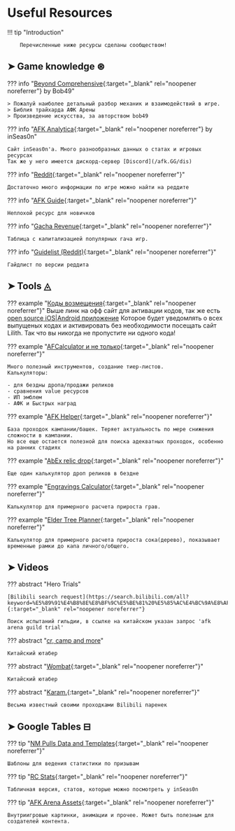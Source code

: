 # Useful Resources

!!! tip "Introduction"

        Перечисленные ниже ресурсы сделаны сообществом!

## ➤ Game knowledge ⊛

??? info "[Beyond Comprehensive](https://docs.google.com/document/d/1anFewmc_96HU6_mfVsfYniNmRPInNZY7RNMKxW3Kjnw/edit#){:target="_blank" rel="noopener noreferrer"} by Bob49"

    > Пожалуй наиболее детальный разбор механик и взаимодействий в игре.
    > Библия трайхарда АФК Арены  
    > Произведение искусства, за авторством bob49

??? info "[AFK Analytica](https://www.afkanalytica.com/home){:target="_blank" rel="noopener noreferrer"} by inSeas0n"

    Сайт inSeas0n'a. Много разнообразных данных о статах и игровых ресурсах  
    Так же у него имеется дискорд-сервер [Discord](/afk.GG/dis)

??? info "[Reddit](https://www.reddit.com/r/afkarena){:target="_blank" rel="noopener noreferrer"}"

    Достаточно много информации по игре можно найти на реддите

??? info "[AFK Guide](https://afk.guide/){:target="_blank" rel="noopener noreferrer"}"

    Неплохой ресурс для новичков

??? info "[Gacha Revenue](https://docs.google.com/spreadsheets/d/13plqhSBip9VNHW98IC1fGwPPY7-_qAi-nOQofdBvENA/edit#gid=1333208165){:target="_blank" rel="noopener noreferrer"}"

    Таблица с капитализацией популярных гача игр.

??? info "[Guidelist (Reddit)](https://docs.google.com/spreadsheets/d/e/2PACX-1vT6SZiRrnf2JlvJE4pyHA4DyZVrm9dl0OFm2nNXsQIwwGmfbE6ILbmiY9Fdnb373vLdUYsmTRme4n3K/pubhtml?gid=0&single=true){:target="_blank" rel="noopener noreferrer"}"

    Гайдлист по версии реддита

## ➤ Tools ◬

??? example "[Коды возмещения](https://cdkey.lilith.com/afk-global){:target="_blank" rel="noopener noreferrer"}"
    Выше линк на офф сайт для активации кодов, так же есть [open source iOS|Android приложение](https://afkredeem.com/)
    Которое будет уведомлять о всех выпущеных кодах и активировать без необходимости посещать сайт Lilith. Так что вы никогда не пропустите ни одного кода!

??? example "[AFCalculator и не только](https://afkalc.com/){:target="_blank" rel="noopener noreferrer"}"

    Много полезный инструментов, создание тиер-листов.
    Калькуляторы:

    - для бездны дропа/продажи реликов
    - сравнения value ресурсов
    - ИП эмблем
    - АФК и Быстрых наград

??? example "[AFK Helper](https://afkhelper.nax.is/){:target="_blank" rel="noopener noreferrer"}"

    База проходок кампании/башек. Теряет актуальность по мере снижения сложности в кампании.
    Но все еще остается полезной для поиска адекватных проходок, особенно на ранних стадиях

??? example "[AbEx relic drop](https://afk-abyssal.netlify.app/){:target="_blank" rel="noopener noreferrer"}"

    Еще один калькулятор дроп реликов в бездне

??? example "[Engravings Calculator](https://akagipanda.github.io/){:target="_blank" rel="noopener noreferrer"}"

    Калькулятор для примерного расчета прироста грав.

??? example "[Elder Tree Planner](https://docs.google.com/spreadsheets/d/1AUbMoJifxG0zCs1SkKTPmLy76qIWyCwHH3gqEu4k7QU/edit#gid=2139514170){:target="_blank" rel="noopener noreferrer"}"

    Калькулятор для примерного расчета прироста сока(дерево), показывает временные рамки до капа личного/общего.

## ➤ Videos

??? abstract "Hero Trials"

    [Bilibili search request](https://search.bilibili.com/all?keyword=%E5%89%91%E4%B8%8E%E8%BF%9C%E5%BE%81%20%E5%85%AC%E4%BC%9A%E8%AF%95%E7%82%BC&from_source=webtop_search&spm_id_from=333.788&search_source=5){:target="_blank" rel="noopener noreferrer"}

    Поиск испытаний гильдии, в ссылке на китайском указан запрос 'afk arena guild trial'

??? abstract "[cr, camp and more](https://www.youtube.com/channel/UCqXC4sY0uLHke70krnOuBmA)"

    Китайский ютабер

??? abstract "[Wombat](https://www.youtube.com/@Wombat907){:target="_blank" rel="noopener noreferrer"}"

    Китайский ютабер

??? abstract "[Karam.](https://space.bilibili.com/5482059?from=search&seid=5629209936129208270){:target="_blank" rel="noopener noreferrer"}"

    Весьма известный своими проходками Bilibili паренек

## ➤ Google Tables ⊟

??? tip "[NM Pulls Data and Templates](https://docs.google.com/spreadsheets/d/1B54LWQrPGhx1Jc7qG1g7ofE_Zs0Y2-Gb83Ka9wsunR8/edit#gid=1494048482){:target="_blank" rel="noopener noreferrer"}"

    Шаблоны для ведения статистики по призывам

??? tip "[RC Stats](https://docs.google.com/spreadsheets/d/1eXx7XoDyn9RoH8NXGAMPuD8U2ii55feieT6r-bIi1MM/edit#gid=1757883554){:target="_blank" rel="noopener noreferrer"}"

    Табличная версия, статов, которые можно посмотреть у inSeas0n

??? tip "[AFK Arena Assets](https://drive.google.com/drive/u/0/folders/1j7Hi-HoKdNjYJIJyq-UEGtIQSgv_tdCo){:target="_blank" rel="noopener noreferrer"}"

    Внутриигровые картинки, анимации и прочее. Может быть полезным для создателей контента.
